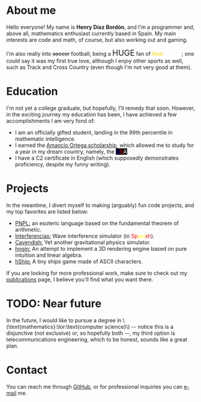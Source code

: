 # About me

Hello everyone! My name is **Henry Díaz Bordón**, and I'm a programmer and, above all, mathematics enthusiast currently based in Spain. My main interests are code and math, of course, but also working out and gaming.

I'm also really into <span style="text-decoration: line-through;">soccer</span> football, being a <span style="font-size: 150%;">HUGE</span> fan of <span style="color: gold;">Real</span> <span style="color: white;">Madrid</span>; one could say it was my first true love, although I enjoy other sports as well, such as Track and Cross Country (even though I'm not very good at them).

# Education
I'm not yet a college graduate, but hopefully, I'll remedy that soon. However, in the exciting journey my education has been, I have achieved a few accomplishments I am very fond of:

* I am an officially gifted student, landing in the 99th percentile in mathematic intelligence.
* I earned the [Amancio Ortega scholarship](https://becas.faortega.org/), which allowed me to study for a year in my dream country, namely, the <span style="background-color: black;"><span style="color: blue;">U</span><span style="color: red;">S</span><span style="color: white;">A</span></span>. 
* I have a C2 certificate in English (which supposedly demonstrates proficiency, despite my funny writing).

# Projects
In the meantime, I divert myself to making (arguably) fun code projects, and my top favorites are listed below:

* [PNPL:](https://esolangs.org/wiki/PNPL) an esoteric language based on the fundamental theorem of arithmetic.
* [Interferencias:](https://h3nry-d1az.github.io/interferencias/) Wave interference simulator (in <span style="color: red;">Sp</span><span style="color: yellow;">ani</span><span style="color: red;">sh</span>). 
* [Cavendish:](https://github.com/h3nry-d1az/cavendish) Yet another gravitational physics simulator.
* [hngin:](https://github.com/h3nry-d1az/hngin) An attempt to implement a 3D rendering engine based on pure intuition and linear algebra.
* [hShip:](https://github.com/h3nry-d1az/rShip) A tiny ships game made of ASCII characters.

If you are looking for more professional work, make sure to check out my [publications](publications.md) page, I believe you'll find what you want there.

# TODO: Near future
In the future, I would like to pursue a degree in \\(\text{mathematics}\:\lor\:\text{computer science}\\) -- notice this is a disjunctive (not exclusive) or, so hopefully both --, my third option is telecommunications engineering, which to be honest, sounds like a great plan.

# Contact
You can reach me through [GitHub](https://github.com/h3nry-d1az), or for professional inquiries you can [e-mail](mailto:henrydiazbordon@gmail.com) me.